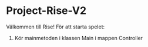 # Project-Rise-V2

Välkommen till Rise!
För att starta spelet:
1. Kör mainmetoden i klassen Main i mappen Controller